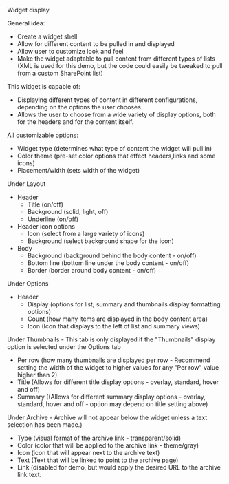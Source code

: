Widget display

General idea:
- Create a widget shell
- Allow for different content to be pulled in and displayed
- Allow user to customize look and feel
- Make the widget adaptable to pull content from different types of lists (XML is used for this demo, but the code could easily be tweaked to pull from a custom SharePoint list)

This widget is capable of:
- Displaying different types of content in different configurations, depending on the options the user chooses.
- Allows the user to choose from a wide variety of display options, both for the headers and for the content itself.

All customizable options:
- Widget type (determines what type of content the widget will pull in)
- Color theme (pre-set color options that effect headers,links and some icons)
- Placement/width (sets width of the widget)

Under Layout
- Header
  - Title (on/off)
  - Background (solid, light, off)
  - Underline (on/off)
- Header icon options
  - Icon (select from a large variety of icons)
  - Background (select background shape for the icon)
- Body
  - Background (background behind the body content - on/off)
  - Bottom line (bottom line under the body content - on/off)
  - Border (border around body content - on/off)

Under Options
- Header
  - Display (options for list, summary and thumbnails display formatting options)
  - Count (how many items are displayed in the body content area)
  - Icon (Icon that displays to the left of list and summary views)

Under Thumbnails - This tab is only displayed if the "Thumbnails" display option is selected under the Options tab
- Per row (how many thumbnails are displayed per row - Recommend setting the width of the widget to higher values for any "Per row" value higher than 2)
- Title (Allows for different title display options - overlay, standard, hover and off)
- Summary ((Allows for different summary display options - overlay, standard, hover and off - option may depend on title setting above)

Under Archive - Archive will not appear below the widget unless a text selection has been made.)
- Type (visual format of the archive link - transparent/solid)
- Color (color that will be applied to the archive link - theme/gray)
- Icon (icon that will appear next to the archive text)
- Text (Text that will be linked to point to the archive page)
- Link (disabled for demo, but would apply the desired URL to the archive link text.
